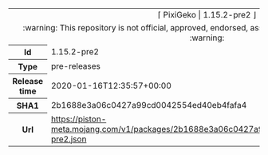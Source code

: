 <html><table>
<tr><td colspan="2" align="center"><img width="0" height="0"><br/>⌈ PixiGeko | 1.15.2-pre2 ⌋<br/><img width="0" height="0"></td></tr>
<tr><td colspan="2" align="center"><img width="0" height="0"><br/>
:warning: This repository is not official, approved, endorsed, associated or connected with Mojang :warning:
<br/><img width="0" height="0"></td></tr>
<tr><th>Id</th><td>1.15.2-pre2</td></tr>
<tr><th>Type</th><td>pre-releases</td></tr>
<tr><th>Release time</th><td>2020-01-16T12:35:57+00:00</td></tr>
<tr><th>SHA1</th><td>2b1688e3a06c0427a99cd0042554ed40eb4fafa4</td></tr>
<tr><th>Url</th><td><a href="https://piston-meta.mojang.com/v1/packages/2b1688e3a06c0427a99cd0042554ed40eb4fafa4/1.15.2-pre2.json">https://piston-meta.mojang.com/v1/packages/2b1688e3a06c0427a99cd0042554ed40eb4fafa4/1.15.2-pre2.json</a></td></tr>